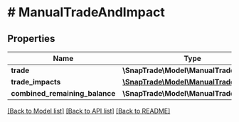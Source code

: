 # # ManualTradeAndImpact

## Properties

Name | Type | Description | Notes
------------ | ------------- | ------------- | -------------
**trade** | **\SnapTrade\Model\ManualTrade** |  | [optional]
**trade_impacts** | [**\SnapTrade\Model\ManualTrade[]**](ManualTrade.md) |  | [optional]
**combined_remaining_balance** | **\SnapTrade\Model\ManualTradeBalance** |  | [optional]

[[Back to Model list]](../../README.md#models) [[Back to API list]](../../README.md#endpoints) [[Back to README]](../../README.md)
